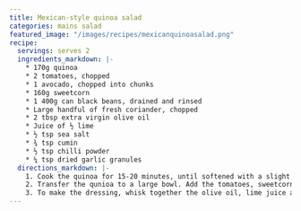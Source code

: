 ```yaml
---
title: Mexican-style quinoa salad
categories: mains salad
featured_image: "/images/recipes/mexicanquinoasalad.png"
recipe:
  servings: serves 2
  ingredients_markdown: |-
    * 170g quinoa
    * 2 tomatoes, chopped
    * 1 avocado, chopped into chunks
    * 160g sweetcorn
    * 1 400g can black beans, drained and rinsed
    * Large handful of fresh coriander, chopped
    * 2 tbsp extra virgin olive oil
    * Juice of ½ lime
    * ½ tsp sea salt
    * ¾ tsp cumin
    * ½ tsp chilli powder
    * ¼ tsp dried garlic granules
  directions_markdown: |-
    1. Cook the quinoa for 15-20 minutes, until softened with a slight crunch.
    2. Transfer the qunioa to a large bowl. Add the tomatoes, sweetcorn, black beans and coriander, then mix.
    3. To make the dressing, whisk together the olive oil, lime juice and spices. Pour over the salad and mix well. Add the avocado and mix gently. Serve cold.
---
```

